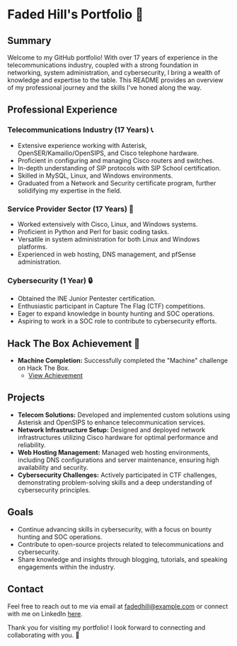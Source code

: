 # Faded Hill's Portfolio 🚀

## Summary
Welcome to my GitHub portfolio! With over 17 years of experience in the telecommunications industry, coupled with a strong foundation in networking, system administration, and cybersecurity, I bring a wealth of knowledge and expertise to the table. This README provides an overview of my professional journey and the skills I've honed along the way.

## Professional Experience
### Telecommunications Industry (17 Years) 📞
- Extensive experience working with Asterisk, OpenSER/Kamailio/OpenSIPS, and Cisco telephone hardware.
- Proficient in configuring and managing Cisco routers and switches.
- In-depth understanding of SIP protocols with SIP School certification.
- Skilled in MySQL, Linux, and Windows environments.
- Graduated from a Network and Security certificate program, further solidifying my expertise in the field.

### Service Provider Sector (17 Years) 💼
- Worked extensively with Cisco, Linux, and Windows systems.
- Proficient in Python and Perl for basic coding tasks.
- Versatile in system administration for both Linux and Windows platforms.
- Experienced in web hosting, DNS management, and pfSense administration.

### Cybersecurity (1 Year) 🔒
- Obtained the INE Junior Pentester certification.
- Enthusiastic participant in Capture The Flag (CTF) competitions.
- Eager to expand knowledge in bounty hunting and SOC operations.
- Aspiring to work in a SOC role to contribute to cybersecurity efforts.

## Hack The Box Achievement 🎉
- **Machine Completion:** Successfully completed the "Machine" challenge on Hack The Box.
  - [View Achievement](https://www.hackthebox.com/achievement/machine/1833240/577)


## Projects
- **Telecom Solutions:** Developed and implemented custom solutions using Asterisk and OpenSIPS to enhance telecommunication services.
- **Network Infrastructure Setup:** Designed and deployed network infrastructures utilizing Cisco hardware for optimal performance and reliability.
- **Web Hosting Management:** Managed web hosting environments, including DNS configurations and server maintenance, ensuring high availability and security.
- **Cybersecurity Challenges:** Actively participated in CTF challenges, demonstrating problem-solving skills and a deep understanding of cybersecurity principles.

## Goals
- Continue advancing skills in cybersecurity, with a focus on bounty hunting and SOC operations.
- Contribute to open-source projects related to telecommunications and cybersecurity.
- Share knowledge and insights through blogging, tutorials, and speaking engagements within the industry.

## Contact
Feel free to reach out to me via email at fadedhill@example.com or connect with me on LinkedIn [here](https://www.linkedin.com/in/fadedhill).

Thank you for visiting my portfolio! I look forward to connecting and collaborating with you. 🙌
